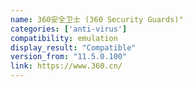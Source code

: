 ```yaml
---
name: 360安全卫士 (360 Security Guards)"
categories: ['anti-virus']
compatibility: emulation
display_result: "Compatible"
version_from: "11.5.0.100"
link: https://www.360.cn/
---
```

